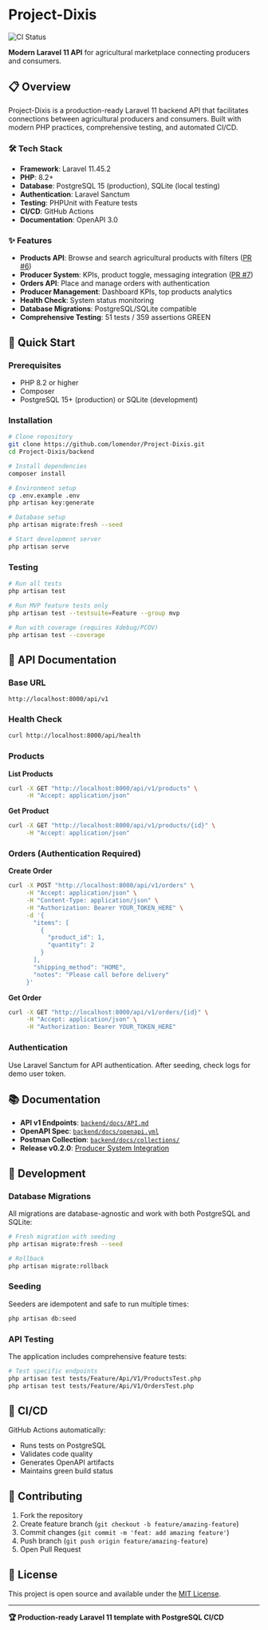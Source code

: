 # Project-Dixis

![CI Status](https://github.com/lomendor/Project-Dixis/actions/workflows/backend-ci.yml/badge.svg)

**Modern Laravel 11 API** for agricultural marketplace connecting producers and consumers.

## 📋 Overview

Project-Dixis is a production-ready Laravel 11 backend API that facilitates connections between agricultural producers and consumers. Built with modern PHP practices, comprehensive testing, and automated CI/CD.

### 🛠️ Tech Stack

- **Framework**: Laravel 11.45.2
- **PHP**: 8.2+
- **Database**: PostgreSQL 15 (production), SQLite (local testing)
- **Authentication**: Laravel Sanctum
- **Testing**: PHPUnit with Feature tests
- **CI/CD**: GitHub Actions
- **Documentation**: OpenAPI 3.0

### ✨ Features

- **Products API**: Browse and search agricultural products with filters ([PR #6](https://github.com/lomendor/Project-Dixis/pull/6))
- **Producer System**: KPIs, product toggle, messaging integration ([PR #7](https://github.com/lomendor/Project-Dixis/pull/7))
- **Orders API**: Place and manage orders with authentication
- **Producer Management**: Dashboard KPIs, top products analytics
- **Health Check**: System status monitoring
- **Database Migrations**: PostgreSQL/SQLite compatible
- **Comprehensive Testing**: 51 tests / 359 assertions GREEN

## 🚀 Quick Start

### Prerequisites

- PHP 8.2 or higher
- Composer
- PostgreSQL 15+ (production) or SQLite (development)

### Installation

```bash
# Clone repository
git clone https://github.com/lomendor/Project-Dixis.git
cd Project-Dixis/backend

# Install dependencies
composer install

# Environment setup
cp .env.example .env
php artisan key:generate

# Database setup
php artisan migrate:fresh --seed

# Start development server
php artisan serve
```

### Testing

```bash
# Run all tests
php artisan test

# Run MVP feature tests only
php artisan test --testsuite=Feature --group mvp

# Run with coverage (requires Xdebug/PCOV)
php artisan test --coverage
```

## 📡 API Documentation

### Base URL
```
http://localhost:8000/api/v1
```

### Health Check
```bash
curl http://localhost:8000/api/health
```

### Products

**List Products**
```bash
curl -X GET "http://localhost:8000/api/v1/products" \
     -H "Accept: application/json"
```

**Get Product**
```bash
curl -X GET "http://localhost:8000/api/v1/products/{id}" \
     -H "Accept: application/json"
```

### Orders (Authentication Required)

**Create Order**
```bash
curl -X POST "http://localhost:8000/api/v1/orders" \
     -H "Accept: application/json" \
     -H "Content-Type: application/json" \
     -H "Authorization: Bearer YOUR_TOKEN_HERE" \
     -d '{
       "items": [
         {
           "product_id": 1,
           "quantity": 2
         }
       ],
       "shipping_method": "HOME",
       "notes": "Please call before delivery"
     }'
```

**Get Order**
```bash
curl -X GET "http://localhost:8000/api/v1/orders/{id}" \
     -H "Accept: application/json" \
     -H "Authorization: Bearer YOUR_TOKEN_HERE"
```

### Authentication

Use Laravel Sanctum for API authentication. After seeding, check logs for demo user token.

## 📚 Documentation

- **API v1 Endpoints**: [`backend/docs/API.md`](backend/docs/API.md)
- **OpenAPI Spec**: [`backend/docs/openapi.yml`](backend/docs/openapi.yml) 
- **Postman Collection**: [`backend/docs/collections/`](backend/docs/collections/)
- **Release v0.2.0**: [Producer System Integration](https://github.com/lomendor/Project-Dixis/releases/tag/v0.2.0)

## 🔧 Development

### Database Migrations

All migrations are database-agnostic and work with both PostgreSQL and SQLite:

```bash
# Fresh migration with seeding
php artisan migrate:fresh --seed

# Rollback
php artisan migrate:rollback
```

### Seeding

Seeders are idempotent and safe to run multiple times:

```bash
php artisan db:seed
```

### API Testing

The application includes comprehensive feature tests:

```bash
# Test specific endpoints
php artisan test tests/Feature/Api/V1/ProductsTest.php
php artisan test tests/Feature/Api/V1/OrdersTest.php
```

## 🚦 CI/CD

GitHub Actions automatically:
- Runs tests on PostgreSQL
- Validates code quality
- Generates OpenAPI artifacts
- Maintains green build status

## 🤝 Contributing

1. Fork the repository
2. Create feature branch (`git checkout -b feature/amazing-feature`)
3. Commit changes (`git commit -m 'feat: add amazing feature'`)
4. Push branch (`git push origin feature/amazing-feature`)
5. Open Pull Request

## 📄 License

This project is open source and available under the [MIT License](LICENSE).

---

**🏆 Production-ready Laravel 11 template with PostgreSQL CI/CD**